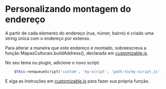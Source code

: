 # Personalizando montagem do endereço

A partir de cada elemento do endereço (rua, númer, bairro) é criado uma string única com o endereço por extenso.

Para alterar a maneira que este endereço é montado, sobreescreva a função MapasCulturais.buildAddress(), declarada em
[customizable.js](../../src/protected/application/themes/BaseV1/assets/js/customizable.js).

No seu tema ou plugin, adicione o novo script:

```PHP
    $this->enqueueScript('custom', 'my-script', 'path-to/my-script.js', array('mapasculturais-customizable'));
```

E siga as instruções em [customizable.js](../../src/protected/application/themes/BaseV1/assets/js/customizable.js)
para fazer sua própria função.
